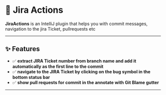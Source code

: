 # 🔀 Jira Actions
<!-- Plugin description -->
**JiraActions** is an IntelliJ plugin that helps you with commit messages, navigation to the jira Ticket, pullrequests etc  

---

## ✨ Features

- ✅ **extract JIRA Ticket number from branch name and add it automatically as the first line to the commit**
- ✅ **navigate to the JIRA Ticket by clicking on the bug symbol in the bottom status bar**
- ✅ **show pull requests for commit in the annotate with Git Blame gutter**
---
<!-- Plugin description end -->


